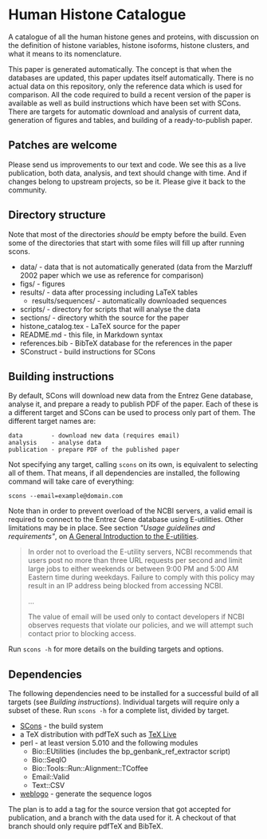 Human Histone Catalogue
=======================

A catalogue of all the human histone genes and proteins, with discussion
on the definition of histone variables, histone isoforms, histone clusters,
and what it means to its nomenclature.

This paper is generated automatically. The concept is that when the databases
are updated, this paper updates itself automatically. There is no actual data on
this repository, only the reference data which is used for comparison. All the
code required to build a recent version of the paper is available as well as
build instructions which have been set with SCons. There are targets for
automatic download and analysis of current data, generation of figures and
tables, and building of a ready-to-publish paper.

Patches are welcome
-------------------

Please send us improvements to our text and code. We see this as a live
publication, both data, analysis, and text should change with time. And if
changes belong to upstream projects, so be it. Please give it back to the
community.


Directory structure
-------------------

Note that most of the directories *should* be empty before the build. Even some
of the directories that start with some files will fill up after running scons.


* data/ - data that is not automatically generated (data from the Marzluff 2002
paper which we use as reference for comparison)
* figs/ - figures
* results/ - data after processing including LaTeX tables
  * results/sequences/ - automatically downloaded sequences
* scripts/ - directory for scripts that will analyse the data
* sections/ - directory whith the source for the paper
* histone_catalog.tex - LaTeX source for the paper
* README.md - this file, in Markdown syntax
* references.bib - BibTeX database for the references in the paper
* SConstruct - build instructions for SCons

Building instructions
---------------------

By default, SCons will download new data from the Entrez Gene database, analyse
it, and prepare a ready to publish PDF of the paper. Each of
these is a different target and SCons can be used to process only part of them.
The different target names are:

    data        - download new data (requires email)
    analysis    - analyse data
    publication - prepare PDF of the published paper

Not specifying any target, calling `scons` on its own, is equivalent to
selecting all of them. That means, if all dependencies are installed, the
following command will take care of everything:

    scons --email=example@domain.com

Note than in order to prevent overload of the NCBI servers, a valid email is
required to connect to the Entrez Gene database using E-utilities. Other
limitations may be in place. See section *"Usage guidelines and requirements"*,
on [A General Introduction to the E-utilities](http://www.ncbi.nlm.nih.gov/books/NBK25497/).

> In order not to overload the E-utility servers, NCBI recommends that users
> post no more than three URL requests per second and limit large jobs to either
> weekends or between 9:00 PM and 5:00 AM Eastern time during weekdays. Failure
> to comply with this policy may result in an IP address being blocked from
> accessing NCBI.
>
> ...
>
> The value of email will be used only to contact developers if NCBI observes
> requests that violate our policies, and we will attempt such contact prior to
> blocking access.

Run `scons -h` for more details on the building targets and options.

Dependencies
------------

The following dependencies need to be installed for a successful build of all
targets (see *Building instructions*). Individual targets will require only a
subset of these. Run `scons -h` for a complete list, divided by target.

* [SCons](www.scons.org) - the build system
* a TeX distribution with pdfTeX such as [TeX Live](http://www.tug.org/tex-live/)
* perl - at least version 5.010 and the following modules
  * Bio::EUtilities (includes the bp_genbank_ref_extractor script)
  * Bio::SeqIO
  * Bio::Tools::Run::Alignment::TCoffee
  * Email::Valid
  * Text::CSV
* [weblogo](weblogo.threeplusone.com) - generate the sequence logos

The plan is to add a tag for the source version that got accepted for
publication, and a branch with the data used for it. A checkout of that branch
should only require pdfTeX and BibTeX.
